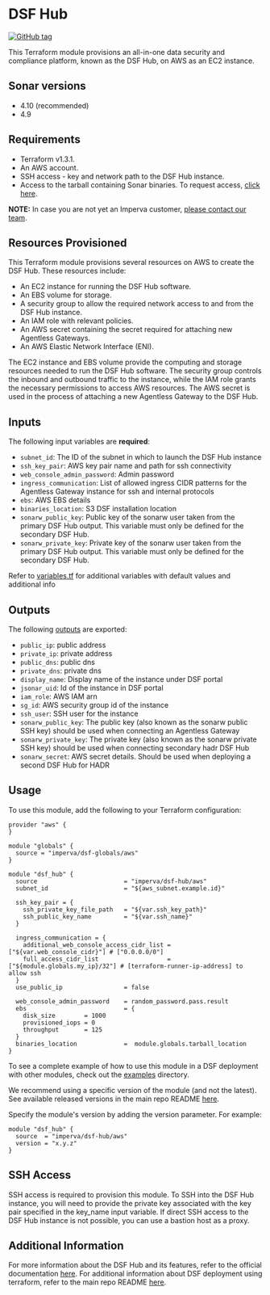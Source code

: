 # DSF Hub
[![GitHub tag](https://img.shields.io/github/v/tag/imperva/dsfkit.svg)](https://github.com/imperva/dsfkit/tags)

This Terraform module provisions an all-in-one data security and compliance platform, known as the DSF Hub, on AWS as an EC2 instance.

## Sonar versions
  - 4.10 (recommended)
  - 4.9

## Requirements
* Terraform v1.3.1.
* An AWS account.
* SSH access - key and network path to the DSF Hub instance.
* Access to the tarball containing Sonar binaries. To request access, [click here](https://docs.google.com/forms/d/e/1FAIpQLSdnVaw48FlElP9Po_36LLsZELsanzpVnt8J08nymBqHuX_ddA/viewform).

**NOTE:** In case you are not yet an Imperva customer, [please contact our team](https://www.imperva.com/contact-us/).

## Resources Provisioned
This Terraform module provisions several resources on AWS to create the DSF Hub. These resources include:
* An EC2 instance for running the DSF Hub software.
* An EBS volume for storage.
* A security group to allow the required network access to and from the DSF Hub instance.
* An IAM role with relevant policies.
* An AWS secret containing the secret required for attaching new Agentless Gateways.
* An AWS Elastic Network Interface (ENI).

The EC2 instance and EBS volume provide the computing and storage resources needed to run the DSF Hub software. The security group controls the inbound and outbound traffic to the instance, while the IAM role grants the necessary permissions to access AWS resources. The AWS secret is used in the process of attaching a new Agentless Gateway to the DSF Hub.

## Inputs

The following input variables are **required**:

* `subnet_id`: The ID of the subnet in which to launch the DSF Hub instance
* `ssh_key_pair`: AWS key pair name and path for ssh connectivity
* `web_console_admin_password`: Admin password
* `ingress_communication`: List of allowed ingress CIDR patterns for the Agentless Gateway instance for ssh and internal protocols
* `ebs`: AWS EBS details
* `binaries_location`: S3 DSF installation location
* `sonarw_public_key`: Public key of the sonarw user taken from the primary DSF Hub output. This variable must only be defined for the secondary DSF Hub.
* `sonarw_private_key`: Private key of the sonarw user taken from the primary DSF Hub output. This variable must only be defined for the secondary DSF Hub.

Refer to [variables.tf](variables.tf) for additional variables with default values and additional info

## Outputs

The following [outputs](outputs.tf) are exported:

* `public_ip`: public address
* `private_ip`: private address
* `public_dns`: public dns
* `private_dns`: private dns
* `display_name`: Display name of the instance under DSF portal
* `jsonar_uid`: Id of the instance in DSF portal
* `iam_role`: AWS IAM arn
* `sg_id`: AWS security group id of the instance
* `ssh_user`: SSH user for the instance
* `sonarw_public_key`: The public key (also known as the sonarw public SSH key) should be used when connecting an Agentless Gateway
* `sonarw_private_key`: The private key (also known as the sonarw private SSH key) should be used when connecting secondary hadr DSF Hub
* `sonarw_secret`: AWS secret details. Should be used when deploying a second DSF Hub for HADR

## Usage

To use this module, add the following to your Terraform configuration:

```
provider "aws" {
}

module "globals" {
  source = "imperva/dsf-globals/aws"
}

module "dsf_hub" {
  source                        = "imperva/dsf-hub/aws"
  subnet_id                     = "${aws_subnet.example.id}"

  ssh_key_pair = {
    ssh_private_key_file_path   = "${var.ssh_key_path}"
    ssh_public_key_name         = "${var.ssh_name}"
  }

  ingress_communication = {
    additional_web_console_access_cidr_list = ["${var.web_console_cidr}"] # ["0.0.0.0/0"]
    full_access_cidr_list                   = ["${module.globals.my_ip}/32"] # [terraform-runner-ip-address] to allow ssh
  }
  use_public_ip                 = false

  web_console_admin_password    = random_password.pass.result
  ebs                           = {
    disk_size        = 1000
    provisioned_iops = 0
    throughput       = 125
  }
  binaries_location             =  module.globals.tarball_location
}
```

To see a complete example of how to use this module in a DSF deployment with other modules, check out the [examples](../../../examples/) directory.

We recommend using a specific version of the module (and not the latest).
See available released versions in the main repo README [here](https://github.com/imperva/dsfkit#version-history).

Specify the module's version by adding the version parameter. For example:

```
module "dsf_hub" {
  source  = "imperva/dsf-hub/aws"
  version = "x.y.z"
}
```

## SSH Access
SSH access is required to provision this module. To SSH into the DSF Hub instance, you will need to provide the private key associated with the key pair specified in the key_name input variable. If direct SSH access to the DSF Hub instance is not possible, you can use a bastion host as a proxy.

## Additional Information

For more information about the DSF Hub and its features, refer to the official documentation [here](https://docs.imperva.com/bundle/v4.10-sonar-user-guide/page/81265.htm). 
For additional information about DSF deployment using terraform, refer to the main repo README [here](https://github.com/imperva/dsfkit/tree/1.3.10).